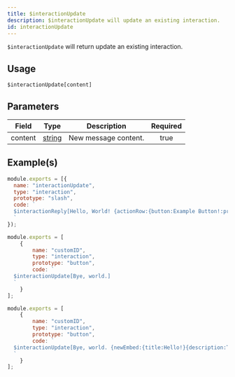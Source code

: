 ```yaml
---
title: $interactionUpdate
description: $interactionUpdate will update an existing interaction.
id: interactionUpdate
---
```


`$interactionUpdate` will return update an existing interaction.

## Usage

```aoi
$interactionUpdate[content]
```

## Parameters

| Field   | Type                                                                                              | Description          | Required |
| ------- | ------------------------------------------------------------------------------------------------- | -------------------- | :------: |
| content | [string](https://developer.mozilla.org/en-US/docs/Web/JavaScript/Reference/Global_Objects/String) | New message content. |   true   |

## Example(s)

```javascript
module.exports = [{
  name: "interactionUpdate",
  type: "interaction",
  prototype: "slash",
  code: `
  $interactionReply[Hello, World! {actionRow:{button:Example Button!:primary:customID:false}};everyone;false]
  `
});
```

```js
module.exports = [
    {
        name: "customID",
        type: "interaction",
        prototype: "button",
        code: `
  $interactionUpdate[Bye, world.]
  `
    }
];
```

```js
module.exports = [
    {
        name: "customID",
        type: "interaction",
        prototype: "button",
        code: `
  $interactionUpdate[Bye, world. {newEmbed:{title:Hello!}{description:This is an embed!}}]
  `
    }
];
```
